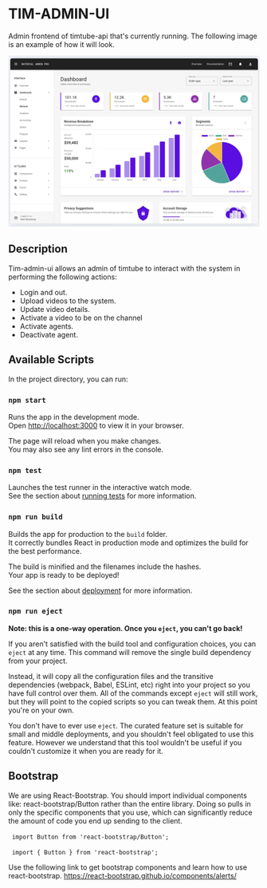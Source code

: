# TIM-ADMIN-UI
Admin frontend of timtube-api that's currently running. The following image is an example of how it will
look.

![Example of Home page](./public/misc/dashboard.png)

## Description
Tim-admin-ui allows an admin of timtube to interact with the system in performing the following actions:
+ Login and out.
+ Upload videos to the system.
+ Update video details.
+ Activate a video to be on the channel
+ Activate agents.
+ Deactivate agent.


## Available Scripts

In the project directory, you can run:

### `npm start`

Runs the app in the development mode.\
Open [http://localhost:3000](http://localhost:3000) to view it in your browser.

The page will reload when you make changes.\
You may also see any lint errors in the console.

### `npm test`

Launches the test runner in the interactive watch mode.\
See the section about [running tests](https://facebook.github.io/create-react-app/docs/running-tests) for more information.

### `npm run build`

Builds the app for production to the `build` folder.\
It correctly bundles React in production mode and optimizes the build for the best performance.

The build is minified and the filenames include the hashes.\
Your app is ready to be deployed!

See the section about [deployment](https://facebook.github.io/create-react-app/docs/deployment) for more information.

### `npm run eject`

**Note: this is a one-way operation. Once you `eject`, you can't go back!**

If you aren't satisfied with the build tool and configuration choices, you can `eject` at any time. This command will remove the single build dependency from your project.

Instead, it will copy all the configuration files and the transitive dependencies (webpack, Babel, ESLint, etc) right into your project so you have full control over them. All of the commands except `eject` will still work, but they will point to the copied scripts so you can tweak them. At this point you're on your own.

You don't have to ever use `eject`. The curated feature set is suitable for small and middle deployments, and you shouldn't feel obligated to use this feature. However we understand that this tool wouldn't be useful if you couldn't customize it when you are ready for it.

## Bootstrap

We are using React-Bootstrap. You should import individual components like: react-bootstrap/Button rather than the entire library. Doing so pulls in only the specific components that you use, which can significantly reduce the amount of code you end up sending to the client.

 ` import Button from 'react-bootstrap/Button';`

 ` import { Button } from 'react-bootstrap';`
 
Use the following link to get bootstrap components and learn how to use react-bootstrap.
https://react-bootstrap.github.io/components/alerts/
